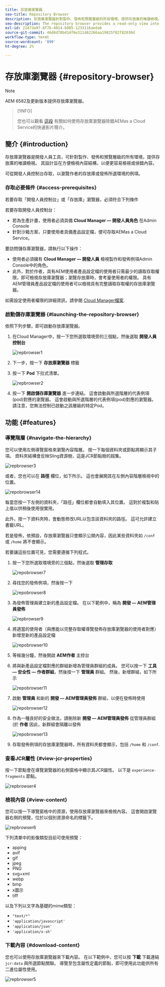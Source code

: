 ```yaml
---
title: 存放庫瀏覽器
seo-title: Repository Browser
description: 存放庫瀏覽器針對製作、發佈和預覽層級的所有環境，提供存放庫的唯讀檢視。
seo-description: The repository browser provides a read-only view into the repository for all environments on author, publish, and preview tiers.
exl-id: 22473a97-8f7b-4014-b885-1233116aeda6
source-git-commit: 46d8d78bd14f6e311d62266aa19825f82f82030d
workflow-type: tm+mt
source-wordcount: '899'
ht-degree: 2%

---
```


# 存放庫瀏覽器 {#repository-browser}

>[!NOTE]
>
>AEM 6582及更新版本提供存放庫瀏覽器。

>[!INFO]
>
>您也可以觀看 [這段](https://experienceleague.adobe.com/docs/experience-manager-learn/cloud-service/debugging/debugging-aem-as-a-cloud-service/repository-browser.html) 有關如何使用存放庫瀏覽器除錯AEMas a Cloud Service的快速影片簡介。

## 簡介 {#introduction}

存放庫瀏覽器是開發人員工具，可針對製作、發佈和預覽層級的所有環境，提供存放庫的唯讀檢視。 其設計旨在方便檢視內容結構，以便更容易檢視或偵錯內容。

可從開發人員控制台存取，以瀏覽作者的存放庫或發佈所選環境的例項。

### 存取必要條件 {#access-prerequisites}

若要存取「開發人員控制台」或「存放庫」瀏覽器，必須符合下列條件

若要存取開發人員控制台：

* 若為生產計畫，使用者必須具備 **Cloud Manager — 開發人員角色** 在Admin Console
* 針對沙箱方案，只要使用者具備產品設定檔，便可存取AEMas a Cloud Service。

要訪問儲存庫瀏覽器，請執行以下操作：

* 使用者必須擁有 **Cloud Manager — 開發人員** 檢視製作和發佈例項Admin Console中的角色。
* 此外，對於作者，具有AEM使用者產品設定檔的使用者只需最少的讀取存取權限，即可檢視存放庫瀏覽器；瀏覽存放庫時，會考量使用者的權限。 具有AEM管理員產品設定檔的使用者可以檢視具有完整讀取存取權的存放庫瀏覽器。

如需設定使用者權限的詳細資訊，請參閱 [Cloud Manager檔案](https://experienceleague.adobe.com/docs/experience-manager-cloud-manager/using/requirements/setting-up-users-and-roles.html).

### 啟動儲存庫瀏覽器 {#launching-the-repository-browser}

依照下列步驟，即可啟動存放庫瀏覽器。

1. 在Cloud Manager中，按一下您所選取環境旁的三個點，然後選取 **開發人員控制台**

   ![repbrowser1](/help/implementing/developing/tools/assets/repobrowser1.png)

1. 下一步，按一下 **存放庫瀏覽器** 標籤
1. 按一下 **Pod** 下拉式清單。

   ![repbrowser2](/help/implementing/developing/tools/assets/repobrowser2.png)

1. 按一下 **開啟儲存庫瀏覽器** 進一步連結。 這會啟動與所選階層的代表例項(pod)對應的瀏覽器。 這會啟動與所選階層的代表例項(pod)對應的瀏覽器。 請注意，您無法控制已啟動之該層級的特定Pod。

## 功能 {#features}

### 導覽階層 {#navigate-the-hierarchy}

您可以使用左側導覽窗格來瀏覽內容階層。 按一下每個資料夾或節點將顯示其子項。 資料夾結構會反映Sling資源樹，這是JCR節點樹的超集。

![repbrowser3](/help/implementing/developing/tools/assets/repobrowser3.png)

或者，您也可以在 **路徑** 欄位，如下所示。 這也會展開其在左側內容階層檢視中的位置。

![repobrowser14](/help/implementing/developing/tools/assets/repobrowser14.png)

每當您按一下左側的資料夾，「路徑」欄位都會自動填入其位置。 這對於複製和貼上值以供稍後使用很實用。

此外，按一下資料夾時，會動態修改URL以包含該資料夾的路徑。 這可允許建立書籤URL。

若是發佈，依預設，存放庫瀏覽器只會顯示公開內容，因此某些資料夾如 `/conf` 或 `/home` 將不會顯示。

若要讓這些位置可見，您需要遵循下列程式。

1. 按一下您所選取環境旁的三個點，然後選取 **管理存取**

   ![repobrowser7](/help/implementing/developing/tools/assets/repobrowser7.png)

1. 尋找您的發佈例項，然後按一下

   ![repobrowser8](/help/implementing/developing/tools/assets/repobrowser8.png)

1. 為發佈管理員建立新的產品設定檔。 在以下範例中，稱為 **開發 — AEM管理員發佈**

   ![repbrowser9](/help/implementing/developing/tools/assets/repobrowser9.png)

1. 將適當的使用者（與應能以完整存取權導覽發佈存放庫瀏覽器的使用者對應）新增至新的產品設定檔

   ![repobrowser10](/help/implementing/developing/tools/assets/repobrowser10.png)

1. 等候幾分鐘，然後開啟 **AEM作者** 主控台
1. 將與新產品設定檔對應的群組新增為管理員群組的成員。 您可以按一下 **工具 — 安全性 — 作者群組**，然後按一下 **管理員** 群組。 然後，新增群組，如下所示

   ![repobrowser11](/help/implementing/developing/tools/assets/repobrowser11.png)

1. 啟動 **管理員** 和新的 **開發 — AEM管理員發佈** 群組，以便在發佈時使用

   ![repobrowser12](/help/implementing/developing/tools/assets/repobrowser12.png)

1. 作為一種良好的安全做法，請刪除新 **開發 — AEM管理員發佈** 從管理員群組(於 **作者** 因此，新群組會隔離以發佈

   ![repobrowser13](/help/implementing/developing/tools/assets/repobrowser13.png)

1. 存取發佈例項的存放庫瀏覽器時，所有資料夾都會顯示，包括 `/home` 和 `/conf`.

### 查看JCR屬性 {#view-jcr-properties}

按一下節點會在導覽瀏覽器的右側窗格中顯示其JCR屬性。 以下是 `experience-fragments` 節點。

![repbrowser4](/help/implementing/developing/tools/assets/repobrowser41.png)

### 檢視內容 {#view-content}

您可以按一下導覽窗格中的資源，使用存放庫瀏覽器來檢視內容。 這會開啟瀏覽器右側的預覽，位於以個別資源命名的標籤下。

![repbrowser6](/help/implementing/developing/tools/assets/repobrowser61.png)

下列清單中的影像類型目前可使用預覽：

* apping
* avif
* gif
* jpeg
* PNG
* svg+xml
* webp
* bmp
* x圖示
* tiff

以及下列以文字為基礎的mime類型：

* `"text/*"`
* `'application/javascript'`
* `'application/json'`
* `'application/x-sh'`

### 下載內容 {#download-content}

您也可以使用存放庫瀏覽器來下載內容。 在以下範例中，您可以按 **下載** 下載連結 `jcr:data` 與所選節點關聯。 導覽至包含屬性定義的節點，即可使用此功能供所有二進位屬性使用。

![repbrowser5](/help/implementing/developing/tools/assets/repobrowser52.png)
